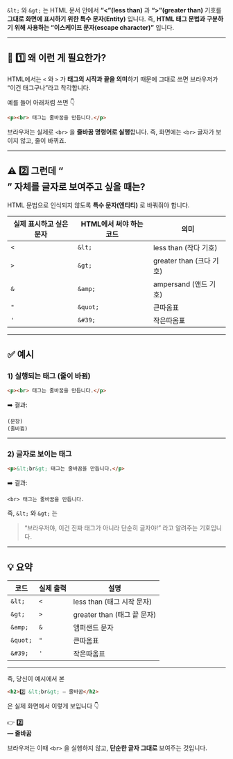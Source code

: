 `&lt;` 와 `&gt;` 는 HTML 문서 안에서 **“<”(less than)** 과 **“>”(greater than)** 기호를 **그대로 화면에 표시하기 위한 특수 문자(Entity)** 입니다.
즉, **HTML 태그 문법과 구분하기 위해 사용하는 “이스케이프 문자(escape character)”** 입니다.

---

## 🧱 1️⃣ 왜 이런 게 필요한가?

HTML에서는 `<` 와 `>` 가 **태그의 시작과 끝을 의미**하기 때문에
그대로 쓰면 브라우저가 “이건 태그구나”라고 착각합니다.

예를 들어 아래처럼 쓰면 👇

```html
<p><br> 태그는 줄바꿈을 만듭니다.</p>
```

브라우저는 실제로 `<br>` 을 **줄바꿈 명령어로 실행**합니다.
즉, 화면에는 `<br>` 글자가 보이지 않고, 줄이 바뀌죠.

---

## ⚠️ 2️⃣ 그런데 “<br>” 자체를 **글자로 보여주고 싶을 때**는?

HTML 문법으로 인식되지 않도록 **특수 문자(엔티티)** 로 바꿔줘야 합니다.

| 실제 표시하고 싶은 문자 | HTML에서 써야 하는 코드 | 의미                   |
| ------------- | --------------- | -------------------- |
| `<`           | `&lt;`          | less than (작다 기호)    |
| `>`           | `&gt;`          | greater than (크다 기호) |
| `&`           | `&amp;`         | ampersand (앤드 기호)    |
| `"`           | `&quot;`        | 큰따옴표                 |
| `'`           | `&#39;`         | 작은따옴표                |

---

## ✅ 예시

### 1) 실행되는 태그 (줄이 바뀜)

```html
<p><br> 태그는 줄바꿈을 만듭니다.</p>
```

➡️ 결과:

```
(문장)
(줄바뀜)
```

---

### 2) 글자로 보이는 태그

```html
<p>&lt;br&gt; 태그는 줄바꿈을 만듭니다.</p>
```

➡️ 결과:

```
<br> 태그는 줄바꿈을 만듭니다.
```

즉, `&lt;` 와 `&gt;` 는

> “브라우저야, 이건 진짜 태그가 아니라 단순히 글자야!”
> 라고 알려주는 기호입니다.

---

## 💡 요약

| 코드       | 실제 출력 | 설명                     |
| -------- | ----- | ---------------------- |
| `&lt;`   | `<`   | less than (태그 시작 문자)   |
| `&gt;`   | `>`   | greater than (태그 끝 문자) |
| `&amp;`  | `&`   | 앰퍼샌드 문자                |
| `&quot;` | `"`   | 큰따옴표                   |
| `&#39;`  | `'`   | 작은따옴표                  |

---

즉,
당신이 예시에서 본

```html
<h2>2️⃣ &lt;br&gt; — 줄바꿈</h2>
```

은 실제 화면에서 이렇게 보입니다 👇

👉 **2️⃣ <br> — 줄바꿈**

브라우저는 이때 `<br>` 을 실행하지 않고, **단순한 글자 그대로** 보여주는 것입니다.
